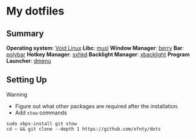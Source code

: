 # My dotfiles

## Summary
**Operating system**: [Void Linux](https://voidlinux.org/)
**Libc**: [musl](https://docs.voidlinux.org/installation/musl.html)
**Window Manager**: [berry](https://berrywm.org/)
**Bar**: [polybar](https://polybar.github.io/)
**Hotkey Manager**: [sxhkd](https://manpages.org/sxhkd)
**Backlight Manager**: [xbacklight](https://www.x.org/archive/X11R7.5/doc/man/man1/xbacklight.1.html)
**Program Launcher**: [dmenu](https://github.com/xfnty/dmenu)

## Setting Up
> [!WARNING]
> - Figure out what other packages are required after the installation.
> - Add `stow` commands

```
sudo xbps-install git stow
cd ~ && git clone --depth 1 https://github.com/xfnty/dots
```
